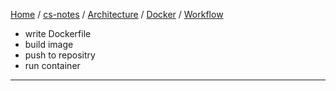 [Home](https://mengxianbin.github.io) /
[cs-notes](https://mengxianbin.github.io/cs-notes/content) /
[Architecture](https://mengxianbin.github.io/cs-notes/content/Architecture) /
[Docker](https://mengxianbin.github.io/cs-notes/content/Architecture/Docker) /
[Workflow](https://mengxianbin.github.io/cs-notes/content/Architecture/Docker/Workflow)

* write Dockerfile
* build image
* push to repositry
* run container

---

